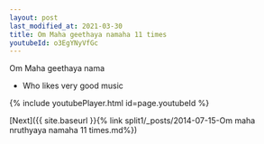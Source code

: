 ```yaml
---
layout: post
last_modified_at: 2021-03-30
title: Om Maha geethaya namaha 11 times
youtubeId: o3EgYNyVfGc
---
```

 
 
Om Maha geethaya nama 
 
 -  Who likes very good music 
 
  
 
  
 
 
 
 
 
 


{% include youtubePlayer.html id=page.youtubeId %}
 
[Next]({{ site.baseurl }}{% link  split1/_posts/2014-07-15-Om maha nruthyaya namaha 11 times.md%})
 
